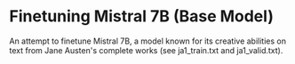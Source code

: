 # Finetuning Mistral 7B (Base Model)

An attempt to finetune Mistral 7B, a model known for its creative abilities
on text from Jane Austen's complete works (see ja1_train.txt and ja1_valid.txt).

